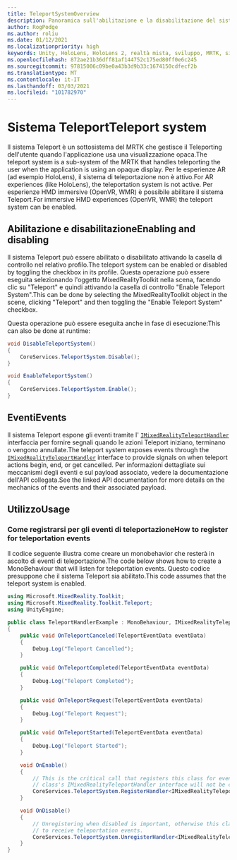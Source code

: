 ```yaml
---
title: TeleportSystemOverview
description: Panoramica sull'abilitazione e la disabilitazione del sistema Teleport in MRTK
author: RogPodge
ms.author: roliu
ms.date: 01/12/2021
ms.localizationpriority: high
keywords: Unity, HoloLens, HoloLens 2, realtà mista, sviluppo, MRTK, sistema Teleport,
ms.openlocfilehash: 872ae21b36dff81af144752c175ed80ff0e6c245
ms.sourcegitcommit: 97815006c09be0a43b3d9b33c1674150cdfecf2b
ms.translationtype: MT
ms.contentlocale: it-IT
ms.lasthandoff: 03/03/2021
ms.locfileid: "101782970"
---
```

# <a name="teleport-system"></a><span data-ttu-id="55ea2-104">Sistema Teleport</span><span class="sxs-lookup"><span data-stu-id="55ea2-104">Teleport system</span></span>

<span data-ttu-id="55ea2-105">Il sistema Teleport è un sottosistema del MRTK che gestisce il Teleporting dell'utente quando l'applicazione usa una visualizzazione opaca.</span><span class="sxs-lookup"><span data-stu-id="55ea2-105">The teleport system is a sub-system of the MRTK that handles teleporting the user when the application is using an opaque display.</span></span> <span data-ttu-id="55ea2-106">Per le esperienze AR (ad esempio HoloLens), il sistema di teleportazione non è attivo.</span><span class="sxs-lookup"><span data-stu-id="55ea2-106">For AR experiences (like HoloLens), the teleportation system is not active.</span></span> <span data-ttu-id="55ea2-107">Per esperienze HMD immersive (OpenVR, WMR) è possibile abilitare il sistema Teleport.</span><span class="sxs-lookup"><span data-stu-id="55ea2-107">For immersive HMD experiences (OpenVR, WMR) the teleport system can be enabled.</span></span>

## <a name="enabling-and-disabling"></a><span data-ttu-id="55ea2-108">Abilitazione e disabilitazione</span><span class="sxs-lookup"><span data-stu-id="55ea2-108">Enabling and disabling</span></span>

<span data-ttu-id="55ea2-109">Il sistema Teleport può essere abilitato o disabilitato attivando la casella di controllo nel relativo profilo.</span><span class="sxs-lookup"><span data-stu-id="55ea2-109">The teleport system can be enabled or disabled by toggling the checkbox in its profile.</span></span>
<span data-ttu-id="55ea2-110">Questa operazione può essere eseguita selezionando l'oggetto MixedRealityToolkit nella scena, facendo clic su "Teleport" e quindi attivando la casella di controllo "Enable Teleport System".</span><span class="sxs-lookup"><span data-stu-id="55ea2-110">This can be done by selecting the MixedRealityToolkit object in the scene, clicking "Teleport" and then toggling the "Enable Teleport System" checkbox.</span></span>

<span data-ttu-id="55ea2-111">Questa operazione può essere eseguita anche in fase di esecuzione:</span><span class="sxs-lookup"><span data-stu-id="55ea2-111">This can also be done at runtime:</span></span>

```c#
void DisableTeleportSystem()
{
    CoreServices.TeleportSystem.Disable();
}

void EnableTeleportSystem()
{
    CoreServices.TeleportSystem.Enable();
}
```

## <a name="events"></a><span data-ttu-id="55ea2-112">Eventi</span><span class="sxs-lookup"><span data-stu-id="55ea2-112">Events</span></span>

<span data-ttu-id="55ea2-113">Il sistema Teleport espone gli eventi tramite l' [`IMixedRealityTeleportHandler`](xref:Microsoft.MixedReality.Toolkit.Teleport.IMixedRealityTeleportHandler) interfaccia per fornire segnali quando le azioni Teleport iniziano, terminano o vengono annullate.</span><span class="sxs-lookup"><span data-stu-id="55ea2-113">The teleport system exposes events through the [`IMixedRealityTeleportHandler`](xref:Microsoft.MixedReality.Toolkit.Teleport.IMixedRealityTeleportHandler) interface to provide signals on when teleport actions begin, end, or get cancelled.</span></span>
<span data-ttu-id="55ea2-114">Per informazioni dettagliate sui meccanismi degli eventi e sul payload associato, vedere la documentazione dell'API collegata.</span><span class="sxs-lookup"><span data-stu-id="55ea2-114">See the linked API documentation for more details on the mechanics of the events and their associated payload.</span></span>

## <a name="usage"></a><span data-ttu-id="55ea2-115">Utilizzo</span><span class="sxs-lookup"><span data-stu-id="55ea2-115">Usage</span></span>

### <a name="how-to-register-for-teleportation-events"></a><span data-ttu-id="55ea2-116">Come registrarsi per gli eventi di teleportazione</span><span class="sxs-lookup"><span data-stu-id="55ea2-116">How to register for teleportation events</span></span>

<span data-ttu-id="55ea2-117">Il codice seguente illustra come creare un monobehavior che resterà in ascolto di eventi di teleportazione.</span><span class="sxs-lookup"><span data-stu-id="55ea2-117">The code below shows how to create a MonoBehaviour that will listen for teleportation events.</span></span> <span data-ttu-id="55ea2-118">Questo codice presuppone che il sistema Teleport sia abilitato.</span><span class="sxs-lookup"><span data-stu-id="55ea2-118">This code assumes that the teleport system is enabled.</span></span>

```c#
using Microsoft.MixedReality.Toolkit;
using Microsoft.MixedReality.Toolkit.Teleport;
using UnityEngine;

public class TeleportHandlerExample : MonoBehaviour, IMixedRealityTeleportHandler
{
    public void OnTeleportCanceled(TeleportEventData eventData)
    {
        Debug.Log("Teleport Cancelled");
    }

    public void OnTeleportCompleted(TeleportEventData eventData)
    {
        Debug.Log("Teleport Completed");
    }

    public void OnTeleportRequest(TeleportEventData eventData)
    {
        Debug.Log("Teleport Request");
    }

    public void OnTeleportStarted(TeleportEventData eventData)
    {
        Debug.Log("Teleport Started");
    }

    void OnEnable()
    {
        // This is the critical call that registers this class for events. Without this
        // class's IMixedRealityTeleportHandler interface will not be called.
        CoreServices.TeleportSystem.RegisterHandler<IMixedRealityTeleportHandler>(this);
    }

    void OnDisable()
    {
        // Unregistering when disabled is important, otherwise this class will continue
        // to receive teleportation events.
        CoreServices.TeleportSystem.UnregisterHandler<IMixedRealityTeleportHandler>(this);
    }
}
```
